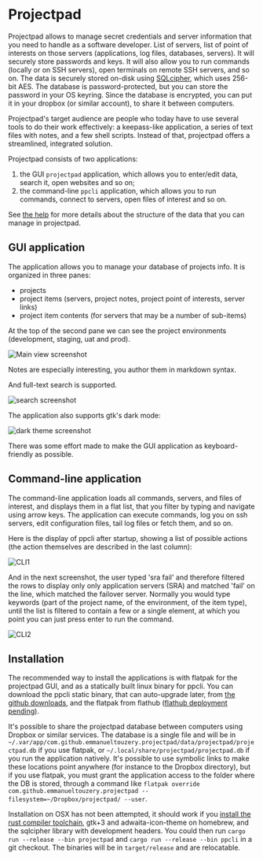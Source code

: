 # Projectpad

Projectpad allows to manage secret credentials and server information that you need to handle as a software developer. List of servers, list of point of interests on those servers (applications, log files, databases, servers). It will securely store passwords and keys. It will also allow you to run commands (locally or on SSH servers), open terminals on remote SSH servers, and so on.
The data is securely stored on-disk using [SQLcipher][], which uses 256-bit AES. The database is password-protected, but you can store the password in your OS keyring. Since the database is encrypted, you can put it in your dropbox (or similar account), to share it between computers.

Projectpad's target audience are people who today have to use several tools to do their work effectively: a keepass-like application, a series of text files with notes, and a few shell scripts. Instead of that, projectpad offers a streamlined, integrated solution.

Projectpad consists of two applications:

1. the GUI `projectpad` application, which allows you to enter/edit data, search it, open websites and so on;
2. the command-line `ppcli` application, which allows you to run commands, connect to servers, open files of interest and so on.

See [the help](https://github.com/emmanueltouzery/projectpad2/wiki/Help) for more details about the structure of the data that you can manage in projectpad.

## GUI application

The application allows you to manage your database of projects info. It is organized in three panes:

- projects
- project items (servers, project notes, project point of interests, server links)
- project item contents (for servers that may be a number of sub-items)

At the top of the second pane we can see the project environments (development, staging, uat and prod).

![Main view screenshot](https://raw.githubusercontent.com/wiki/emmanueltouzery/projectpad2/pics/gui1.png)

Notes are especially interesting, you author them in markdown syntax.

And full-text search is supported.

![search screenshot](https://raw.githubusercontent.com/wiki/emmanueltouzery/projectpad2/pics/gui2.png)

The application also supports gtk's dark mode:

![dark theme screenshot](https://raw.githubusercontent.com/wiki/emmanueltouzery/projectpad2/pics/gui_dark1.png)

There was some effort made to make the GUI application as keyboard-friendly as possible.

## Command-line application

The command-line application loads all commands, servers, and files of interest, and displays them in a flat list, that you filter by typing and navigate using arrow keys. The application can execute commands, log you on ssh servers, edit configuration files, tail log files or fetch them, and so on.

Here is the display of ppcli after startup, showing a list of possible actions (the action themselves are described in the last column):

![CLI1](https://raw.githubusercontent.com/wiki/emmanueltouzery/projectpad2/pics/cli1.svg)

And in the next screenshot, the user typed 'sra fail' and therefore filtered the rows to display only only application servers (SRA) and matched 'fail' on the line, which matched the failover server.
Normally you would type keywords (part of the project name, of the environment, of the item type), until the list is filtered to contain a few or a single element, at which you point you can just press enter to run the command.

![CLI2](https://raw.githubusercontent.com/wiki/emmanueltouzery/projectpad2/pics/cli2.svg)

[sqlcipher]: https://www.zetetic.net/sqlcipher/

## Installation

The recommended way to install the applications is with flatpak for the projectpad GUI, and as a statically built linux binary for ppcli. You can download the ppcli static binary, that can auto-upgrade later, from [the github downloads](https://github.com/emmanueltouzery/projectpad2/releases), and the flatpak from flathub ([flathub deployment pending](https://github.com/flathub/flathub/pull/1931)).

It's possible to share the projectpad database between computers using Dropbox or similar services. The database is a single file and will be in `~/.var/app/com.github.emmanueltouzery.projectpad/data/projectpad/projectpad.db` if you use flatpak, or `~/.local/share/projectpad/projectpad.db` if you run the application natively. It's possible to use symbolic links to make these locations point anywhere (for instance to the Dropbox directory), but if you use flatpak,
you must grant the application access to the folder where the DB is stored, through a command like `flatpak override com.github.emmanueltouzery.projectpad --filesystem=~/Dropbox/projectpad/ --user`.

Installation on OSX has not been attempted, it should work if you [install the rust compiler toolchain](https://rustup.rs/), gtk+3 and adwaita-icon-theme on homebrew, and the sqlcipher library with development headers. You could then run `cargo run --release --bin projectpad` and `cargo run --release --bin ppcli` in a git checkout. The binaries will be in `target/release` and are relocatable.
